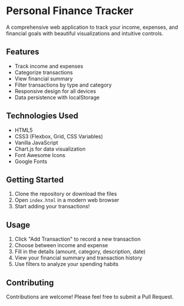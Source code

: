 # Personal Finance Tracker

A comprehensive web application to track your income, expenses, and financial goals with beautiful visualizations and intuitive controls.

## Features

- Track income and expenses
- Categorize transactions
- View financial summary
- Filter transactions by type and category
- Responsive design for all devices
- Data persistence with localStorage

## Technologies Used

- HTML5
- CSS3 (Flexbox, Grid, CSS Variables)
- Vanilla JavaScript
- Chart.js for data visualization
- Font Awesome Icons
- Google Fonts

## Getting Started

1. Clone the repository or download the files
2. Open `index.html` in a modern web browser
3. Start adding your transactions!

## Usage

1. Click "Add Transaction" to record a new transaction
2. Choose between income and expense
3. Fill in the details (amount, category, description, date)
4. View your financial summary and transaction history
5. Use filters to analyze your spending habits

## Contributing

Contributions are welcome! Please feel free to submit a Pull Request.
